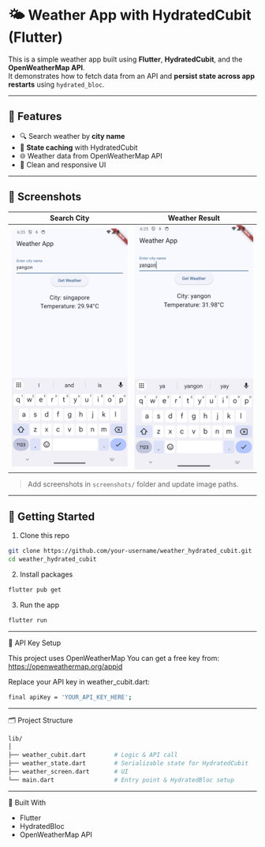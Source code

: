 # 🌤️ Weather App with HydratedCubit (Flutter)

This is a simple weather app built using **Flutter**, **HydratedCubit**, and the **OpenWeatherMap API**.  
It demonstrates how to fetch data from an API and **persist state across app restarts** using `hydrated_bloc`.

---

## 🔧 Features

- 🔍 Search weather by **city name**
- 💾 **State caching** with HydratedCubit
- 🌐 Weather data from OpenWeatherMap API
- 📱 Clean and responsive UI

---

## 📸 Screenshots

| Search City | Weather Result |
|-------------|----------------|
| ![Search](screenshots/search.png) | ![Result](screenshots/result.png) |

> Add screenshots in `screenshots/` folder and update image paths.

---

## 🚀 Getting Started

1. Clone this repo

```bash
git clone https://github.com/your-username/weather_hydrated_cubit.git
cd weather_hydrated_cubit
```

2. Install packages
```bash
flutter pub get
```

3. Run the app
```bash
flutter run
```

---

🔑 API Key Setup

This project uses OpenWeatherMap 
You can get a free key from: https://openweathermap.org/appid

Replace your API key in weather_cubit.dart:
```bash
final apiKey = 'YOUR_API_KEY_HERE';
```

---
🗂️ Project Structure
```bash
lib/
│
├── weather_cubit.dart        # Logic & API call
├── weather_state.dart        # Serializable state for HydratedCubit
├── weather_screen.dart       # UI
└── main.dart                 # Entry point & HydratedBloc setup
```

---

🧱 Built With
- Flutter
- HydratedBloc
- OpenWeatherMap API